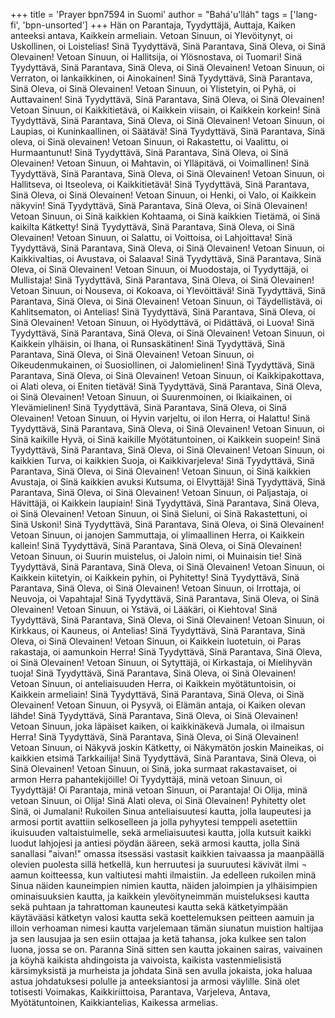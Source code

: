 +++
title = 'Prayer bpn7594 in Suomi'
author = "Bahá'u'lláh"
tags = ['lang-fi', 'bpn-unsorted']
+++
Hän on Parantaja, Tyydyttäjä, Auttaja, Kaiken anteeksi antava, Kaikkein armeliain.
Vetoan Sinuun, oi Ylevöitynyt, oi Uskollinen, oi Loistelias! Sinä Tyydyttävä, Sinä Parantava, Sinä Oleva, oi Sinä Olevainen!
Vetoan Sinuun, oi Hallitsija, oi Ylösnostava, oi Tuomari! Sinä Tyydyttävä, Sinä Parantava, Sinä Oleva, oi Sinä Olevainen!
Vetoan Sinuun, oi Verraton, oi Iankaikkinen, oi Ainokainen! Sinä Tyydyttävä, Sinä Parantava, Sinä Oleva, oi Sinä Olevainen!
Vetoan Sinuun, oi Ylistetyin, oi Pyhä, oi Auttavainen! Sinä Tyydyttävä, Sinä Parantava, Sinä Oleva, oi Sinä Olevainen!
Vetoan Sinuun, oi Kaikkitietävä, oi Kaikkein viisain, oi Kaikkein korkein!  Sinä Tyydyttävä, Sinä Parantava, Sinä Oleva, oi Sinä Olevainen!
Vetoan Sinuun, oi Laupias, oi Kuninkaallinen, oi Säätävä! Sinä Tyydyttävä, Sinä Parantava, Sinä oleva, oi Sinä olevainen!
Vetoan Sinuun, oi Rakastettu, oi Vaalittu, oi Hurmaantunut! Sinä Tyydyttävä, Sinä Parantava, Sinä Oleva, oi Sinä Olevainen!
Vetoan Sinuun, oi Mahtavin, oi Ylläpitävä, oi Voimallinen! Sinä Tyydyttävä, Sinä Parantava, Sinä Oleva, oi Sinä Olevainen!
Vetoan Sinuun, oi Hallitseva, oi Itseoleva, oi Kaikkitietävä! Sinä Tyydyttävä, Sinä Parantava, Sinä Oleva, oi Sinä Olevainen!
Vetoan Sinuun, oi Henki, oi Valo, oi Kaikkein näkyvin! Sinä Tyydyttävä, Sinä Parantava, Sinä Oleva, oi Sinä Olevainen!
Vetoan Sinuun, oi Sinä kaikkien Kohtaama, oi Sinä kaikkien Tietämä, oi Sinä  kaikilta Kätketty! Sinä Tyydyttävä, Sinä Parantava, Sinä Oleva, oi Sinä Olevainen!
Vetoan Sinuun, oi Salattu, oi Voittoisa, oi Lahjoittava! Sinä Tyydyttävä, Sinä Parantava, Sinä Oleva, oi Sinä Olevainen!
Vetoan Sinuun, oi Kaikkivaltias, oi Avustava, oi Salaava! Sinä Tyydyttävä, Sinä Parantava, Sinä Oleva, oi Sinä Olevainen!
Vetoan Sinuun, oi Muodostaja, oi Tyydyttäjä, oi Mullistaja! Sinä Tyydyttävä, Sinä Parantava, Sinä Oleva, oi Sinä Olevainen!
Vetoan Sinuun, oi Nouseva, oi Kokoava, oi Ylevöittävä! Sinä Tyydyttävä, Sinä Parantava, Sinä Oleva, oi Sinä Olevainen!
Vetoan Sinuun, oi Täydellistävä, oi Kahlitsematon, oi Antelias! Sinä Tyydyttävä, Sinä Parantava, Sinä Oleva, oi Sinä Olevainen!
Vetoan Sinuun, oi Hyödyttävä, oi Pidättävä, oi Luova! Sinä Tyydyttävä, Sinä  Parantava, Sinä Oleva, oi Sinä Olevainen!
Vetoan Sinuun, oi Kaikkein ylhäisin, oi Ihana, oi Runsaskätinen! Sinä Tyydyttävä, Sinä Parantava, Sinä Oleva, oi Sinä Olevainen!
Vetoan Sinuun, oi Oikeudenmukainen, oi Suosiollinen, oi Jalomielinen! Sinä Tyydyttävä, Sinä Parantava, Sinä Oleva, oi Sinä Olevainen!
Vetoan Sinuun, oi Kaikkipakottava, oi Alati oleva, oi Eniten tietävä! Sinä Tyydyttävä, Sinä Parantava, Sinä Oleva, oi Sinä Olevainen!
Vetoan Sinuun, oi Suurenmoinen, oi Ikiaikainen, oi Ylevämielinen! Sinä Tyydyttävä, Sinä Parantava, Sinä Oleva, oi Sinä Olevainen!
Vetoan Sinuun, oi Hyvin varjeltu, oi ilon Herra, oi Halattu! Sinä Tyydyttävä, Sinä Parantava, Sinä Oleva, oi Sinä Olevainen!
Vetoan Sinuun, oi Sinä kaikille Hyvä, oi Sinä kaikille Myötätuntoinen, oi Kaikkein  suopein! Sinä Tyydyttävä, Sinä Parantava, Sinä Oleva, oi Sinä Olevainen!
Vetoan Sinuun, oi kaikkien Turva, oi kaikkien Suoja, oi Kaikkivarjeleva! Sinä Tyydyttävä, Sinä Parantava, Sinä Oleva, oi Sinä Olevainen!
Vetoan Sinuun, oi Sinä kaikkien Avustaja, oi Sinä kaikkien avuksi Kutsuma, oi Elvyttäjä! Sinä Tyydyttävä, Sinä Parantava, Sinä Oleva, oi Sinä Olevainen!
Vetoan Sinuun, oi Paljastaja, oi Hävittäjä, oi Kaikkein laupiain! Sinä Tyydyttävä, Sinä Parantava, Sinä Oleva, oi Sinä Olevainen!
Vetoan Sinuun, oi Sinä Sieluni, oi Sinä Rakastettuni, oi Sinä Uskoni! Sinä Tyydyttävä, Sinä Parantava, Sinä Oleva, oi Sinä Olevainen!
Vetoan Sinuun, oi janojen Sammuttaja, oi ylimaallinen Herra, oi Kaikkein kallein! Sinä Tyydyttävä, Sinä Parantava, Sinä Oleva, oi Sinä Olevainen!
Vetoan Sinuun, oi Suurin muistelus, oi Jaloin  nimi, oi Muinaisin tie! Sinä Tyydyttävä, Sinä Parantava, Sinä Oleva, oi Sinä Olevainen!
Vetoan Sinuun, oi Kaikkein kiitetyin, oi Kaikkein pyhin, oi Pyhitetty! Sinä Tyydyttävä, Sinä Parantava, Sinä Oleva, oi Sinä Olevainen!
Vetoan Sinuun, oi Irrottaja, oi Neuvoja, oi Vapahtaja! Sinä Tyydyttävä, Sinä Parantava, Sinä Oleva, oi Sinä Olevainen! 
Vetoan Sinuun, oi Ystävä, oi Lääkäri, oi Kiehtova! Sinä Tyydyttävä, Sinä Parantava, Sinä Oleva, oi Sinä Olevainen! 
Vetoan Sinuun, oi Kirkkaus, oi Kauneus, oi Antelias! Sinä Tyydyttävä, Sinä Parantava, Sinä Oleva, oi Sinä Olevainen! 
Vetoan Sinuun, oi Kaikkein luotetuin, oi Paras rakastaja, oi aamunkoin Herra! Sinä Tyydyttävä, Sinä Parantava, Sinä Oleva, oi Sinä Olevainen!
Vetoan Sinuun, oi Sytyttäjä, oi Kirkastaja,  oi Mielihyvän tuoja! Sinä Tyydyttävä, Sinä Parantava, Sinä Oleva, oi Sinä Olevainen!
Vetoan Sinuun, oi anteliaisuuden Herra, oi Kaikkein myötätuntoisin, oi Kaikkein armeliain! Sinä Tyydyttävä, Sinä Parantava, Sinä Oleva, oi Sinä Olevainen!
Vetoan Sinuun, oi Pysyvä, oi Elämän antaja, oi Kaiken olevan lähde! Sinä Tyydyttävä, Sinä Parantava, Sinä Oleva, oi Sinä Olevainen!
Vetoan Sinuun, joka läpäiset kaiken, oi kaikkinäkevä Jumala, oi ilmaisun Herra! Sinä Tyydyttävä, Sinä Parantava, Sinä Oleva, oi Sinä Olevainen!
Vetoan Sinuun, oi Näkyvä joskin Kätketty, oi Näkymätön joskin Maineikas, oi kaikkien etsimä Tarkkailija! Sinä Tyydyttävä, Sinä Parantava, Sinä Oleva, oi Sinä Olevainen!
Vetoan Sinuun, oi Sinä, joka surmaat rakastavaiset, oi armon Herra pahantekijöille! 
Oi Tyydyttäjä, minä vetoan Sinuun, oi Tyydyttäjä!
Oi Parantaja, minä vetoan Sinuun, oi Parantaja!
Oi Olija, minä vetoan Sinuun, oi Olija!
Sinä Alati oleva, oi Sinä Olevainen!
Pyhitetty olet Sinä, oi Jumalani! Rukoilen Sinua anteliaisuutesi kautta, jolla laupeutesi ja armosi portit avattiin selkoselleen ja jolla pyhyytesi temppeli asetettiin ikuisuuden valtaistuimelle, sekä armeliaisuutesi kautta, jolla kutsuit kaikki luodut lahjojesi ja antiesi pöydän ääreen, sekä armosi kautta, jolla Sinä sanallasi "aivan!" omassa itsessäsi vastasit kaikkien taivaassa ja maanpäällä olevien puolesta sillä hetkellä, kun herruutesi ja suuruutesi kävivät ilmi ¬ aamun koitteessa, kun valtiutesi mahti ilmaistiin. Ja edelleen rukoilen minä Sinua näiden kauneimpien nimien kautta, näiden jaloimpien ja ylhäisimpien ominaisuuksien kautta, ja kaikkein ylevöityneimmän  muisteluksesi kautta sekä puhtaan ja tahrattoman kauneutesi kautta sekä kätketyimpään käytävääsi kätketyn valosi kautta sekä koettelemuksen peitteen aamuin ja illoin verhoaman nimesi kautta varjelemaan tämän siunatun muistion haltijaa ja sen lausujaa ja sen esiin ottajaa ja ketä tahansa, joka kulkee sen talon luona, jossa se on. Paranna Sinä sitten sen kautta jokainen sairas, vaivainen ja köyhä kaikista ahdingoista ja vaivoista, kaikista vastenmielisistä kärsimyksistä ja murheista ja johdata Sinä sen avulla jokaista, joka haluaa astua johdatuksesi polulle ja anteeksiantosi ja armosi väylille.
Sinä olet totisesti Voimakas, Kaikkiriittoisa, Parantava, Varjeleva, Antava, Myötätuntoinen, Kaikkiantelias, Kaikessa armelias.
